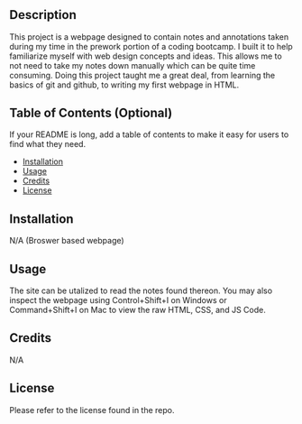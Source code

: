 # <Prework-Study-Guide>

## Description

This project is a webpage designed to contain notes and annotations taken during my time in the prework portion of a coding bootcamp. I built it to help familiarize myself with web design concepts and ideas. This allows me to not need to take my notes down manually which can be quite time consuming. Doing this project taught me a great deal, from learning the basics of git and github, to writing my first webpage in HTML. 

## Table of Contents (Optional)

If your README is long, add a table of contents to make it easy for users to find what they need.

- [Installation](#installation)
- [Usage](#usage)
- [Credits](#credits)
- [License](#license)

## Installation

N/A (Broswer based webpage)

## Usage

The site can be utalized to read the notes found thereon. You may also inspect the webpage using Control+Shift+I on Windows or Command+Shift+I on Mac to view the raw HTML, CSS, and JS Code. 

## Credits

N/A

## License

Please refer to the license found in the repo.